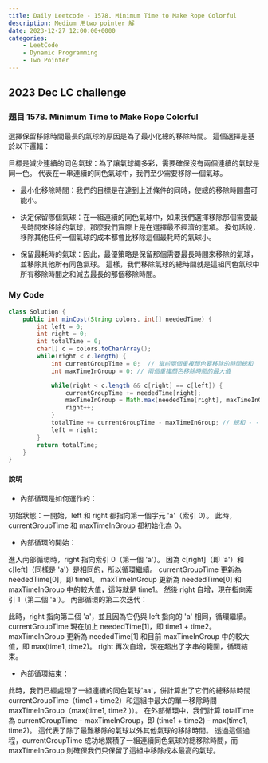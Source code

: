 ```yaml
---
title: Daily Leetcode - 1578. Minimum Time to Make Rope Colorful
description: Medium 用two pointer 解
date: 2023-12-27 12:00:00+0000
categories:
    - LeetCode
    - Dynamic Programming
    - Two Pointer
---
```


##  2023 Dec LC challenge

### 題目 1578. Minimum Time to Make Rope Colorful

選擇保留移除時間最長的氣球的原因是為了最小化總的移除時間。 這個選擇是基於以下邏輯：

目標是減少連續的同色氣球：為了讓氣球繩多彩，需要確保沒有兩個連續的氣球是同一色。 
代表在一串連續的同色氣球中，我們至少需要移除一個氣球。

* 最小化移除時間：我們的目標是在達到上述條件的同時，使總的移除時間盡可能小。

* 決定保留哪個氣球：在一組連續的同色氣球中，如果我們選擇移除那個需要最長時間來移除的氣球，那麼我們實際上是在選擇最不經濟的選項。 換句話說，移除其他任何一個氣球的成本都會比移除這個最耗時的氣球小。

* 保留最耗時的氣球：因此，最優策略是保留那個需要最長時間來移除的氣球，並移除其他所有同色氣球。 這樣，我們移除氣球的總時間就是這組同色氣球中所有移除時間之和減去最長的那個移除時間。

### My Code

```java
class Solution {
    public int minCost(String colors, int[] neededTime) {
        int left = 0;
        int right = 0;
        int totalTime = 0;
        char[] c = colors.toCharArray();
        while(right < c.length) {
            int currentGroupTime = 0;  // 當前兩個重複顏色要移除的時間總和
            int maxTimeInGroup = 0; // 兩個重複顏色移除時間的最大值

            while(right < c.length && c[right] == c[left]) {
                currentGroupTime += neededTime[right];
                maxTimeInGroup = Math.max(neededTime[right], maxTimeInGroup);
                right++;
            }
            totalTime += currentGroupTime - maxTimeInGroup; // 總和 - - 最大值 = 最小那個
            left = right;
        }
        return totalTime;
    }
}
```

#### 說明

* 內部循環是如何運作的：

初始狀態：一開始，left 和 right 都指向第一個字元 'a'（索引 0）。 此時，currentGroupTime 和 maxTimeInGroup 都初始化為 0。

* 內部循環的開始：

進入內部循環時，right 指向索引 0（第一個 'a'）。 因為 c[right]（即 'a'）和 c[left]（同樣是 'a'）是相同的，所以循環繼續。
currentGroupTime 更新為 neededTime[0]，即 time1。
maxTimeInGroup 更新為 neededTime[0] 和 maxTimeInGroup 中的較大值，這時就是 time1。
然後 right 自增，現在指向索引 1（第二個 'a'）。
內部循環的第二次迭代：

此時，right 指向第二個 'a'，並且因為它仍與 left 指向的 'a' 相同，循環繼續。
currentGroupTime 現在加上 neededTime[1]，即 time1 + time2。
maxTimeInGroup 更新為 neededTime[1] 和目前 maxTimeInGroup 中的較大值，即 max(time1, time2)。
right 再次自增，現在超出了字串的範圍，循環結束。

* 內部循環結束：

此時，我們已經處理了一組連續的同色氣球'aa'，併計算出了它們的總移除時間currentGroupTime（time1 + time2）和這組中最大的單一移除時間maxTimeInGroup（max(time1, time2 )）。
在外部循環中，我們計算 totalTime 為 currentGroupTime - maxTimeInGroup，即 (time1 + time2) - max(time1, time2)。 這代表了除了最難移除的氣球以外其他氣球的移除時間。
透過這個過程，currentGroupTime 成功地累積了一組連續同色氣球的總移除時間，而 maxTimeInGroup 則確保我們只保留了這組中移除成本最高的氣球。